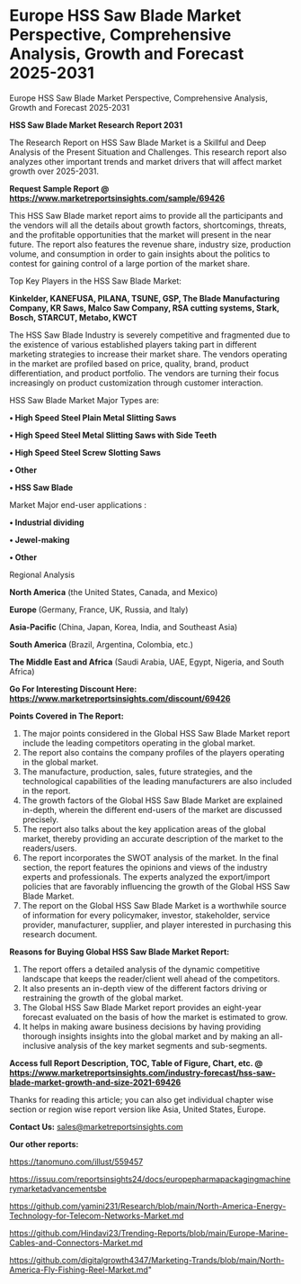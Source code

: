 # Europe HSS Saw Blade Market Perspective, Comprehensive Analysis, Growth and Forecast 2025-2031
 Europe HSS Saw Blade Market Perspective, Comprehensive Analysis, Growth and Forecast 2025-2031

<strong>HSS Saw Blade Market Research Report 2031</strong>

The Research Report on HSS Saw Blade Market is a Skillful and Deep Analysis of the Present Situation and Challenges. This research report also analyzes other important trends and market drivers that will affect market growth over 2025-2031.

<strong>Request Sample Report @ <a href=https://www.marketreportsinsights.com/sample/69426>https://www.marketreportsinsights.com/sample/69426</a></strong>

This HSS Saw Blade market report aims to provide all the participants and the vendors will all the details about growth factors, shortcomings, threats, and the profitable opportunities that the market will present in the near future. The report also features the revenue share, industry size, production volume, and consumption in order to gain insights about the politics to contest for gaining control of a large portion of the market share.

Top Key Players in the HSS Saw Blade Market:

<strong>Kinkelder, KANEFUSA, PILANA, TSUNE, GSP, The Blade Manufacturing Company, KR Saws, Malco Saw Company, RSA cutting systems, Stark, Bosch, STARCUT, Metabo, KWCT</strong>

The HSS Saw Blade Industry is severely competitive and fragmented due to the existence of various established players taking part in different marketing strategies to increase their market share. The vendors operating in the market are profiled based on price, quality, brand, product differentiation, and product portfolio. The vendors are turning their focus increasingly on product customization through customer interaction.

HSS Saw Blade Market Major Types are:

<strong>• High Speed Steel Plain Metal Slitting Saws

• High Speed Steel Metal Slitting Saws with Side Teeth

• High Speed Steel Screw Slotting Saws

• Other

• HSS Saw Blade</strong>

Market Major end-user applications :

<strong>• Industrial dividing

• Jewel-making

• Other</strong>

Regional Analysis

</u><strong><b>North America</b></strong> (the United States, Canada, and Mexico)

<strong><b>Europe </b></strong>(Germany, France, UK, Russia, and Italy)

<strong><b>Asia-Pacific</b></strong> (China, Japan, Korea, India, and Southeast Asia)

<strong><b>South America</b></strong> (Brazil, Argentina, Colombia, etc.)

<strong><b>The Middle East and Africa</b></strong> (Saudi Arabia, UAE, Egypt, Nigeria, and South Africa)

<strong>Go For Interesting Discount Here: <a href=https://www.marketreportsinsights.com/discount/69426>https://www.marketreportsinsights.com/discount/69426</a></strong>

<strong>Points Covered in The Report:</strong>
<ol>
  <li>The major points considered in the Global HSS Saw Blade Market report include the leading competitors operating in the global market.</li>
  <li>The report also contains the company profiles of the players operating in the global market.</li>
  <li>The manufacture, production, sales, future strategies, and the technological capabilities of the leading manufacturers are also included in the report.</li>
  <li>The growth factors of the Global HSS Saw Blade Market are explained in-depth, wherein the different end-users of the market are discussed precisely.</li>
  <li>The report also talks about the key application areas of the global market, thereby providing an accurate description of the market to the readers/users.</li>
  <li>The report incorporates the SWOT analysis of the market. In the final section, the report features the opinions and views of the industry experts and professionals. The experts analyzed the export/import policies that are favorably influencing the growth of the Global HSS Saw Blade Market.</li>
  <li>The report on the Global HSS Saw Blade Market is a worthwhile source of information for every policymaker, investor, stakeholder, service provider, manufacturer, supplier, and player interested in purchasing this research document.</li>
</ol>
<strong>Reasons for Buying Global HSS Saw Blade Market Report:</strong>

<ol>
  <li>The report offers a detailed analysis of the dynamic competitive landscape that keeps the reader/client well ahead of the competitors.</li>
  <li>It also presents an in-depth view of the different factors driving or restraining the growth of the global market.</li>
  <li>The Global HSS Saw Blade Market report provides an eight-year forecast evaluated on the basis of how the market is estimated to grow.</li>
  <li>It helps in making aware business decisions by having providing thorough insights insights into the global market and by making an all-inclusive analysis of the key market segments and sub-segments.</li>
</ol>
<strong>Access full Report Description, TOC, Table of Figure, Chart, etc. @ <a href=https://www.marketreportsinsights.com/industry-forecast/hss-saw-blade-market-growth-and-size-2021-69426>https://www.marketreportsinsights.com/industry-forecast/hss-saw-blade-market-growth-and-size-2021-69426</a></strong>


Thanks for reading this article; you can also get individual chapter wise section or region wise report version like Asia, United States, Europe.

<strong>Contact Us:</strong>
sales@marketreportsinsights.com

<strong>Our other reports:</strong>

<a href=https://tanomuno.com/illust/559457>https://tanomuno.com/illust/559457</a>

<a href=https://issuu.com/reportsinsights24/docs/europepharmapackagingmachinerymarketadvancementsbe>https://issuu.com/reportsinsights24/docs/europepharmapackagingmachinerymarketadvancementsbe</a>

<a href=https://github.com/yamini231/Research/blob/main/North-America-Energy-Technology-for-Telecom-Networks-Market.md>https://github.com/yamini231/Research/blob/main/North-America-Energy-Technology-for-Telecom-Networks-Market.md</a>

<a href=https://github.com/Hindavi23/Trending-Reports/blob/main/Europe-Marine-Cables-and-Connectors-Market.md>https://github.com/Hindavi23/Trending-Reports/blob/main/Europe-Marine-Cables-and-Connectors-Market.md</a>

<a href=https://github.com/digitalgrowth4347/Marketing-Trands/blob/main/North-America-Fly-Fishing-Reel-Market.md>https://github.com/digitalgrowth4347/Marketing-Trands/blob/main/North-America-Fly-Fishing-Reel-Market.md</a>"
